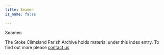 ```yaml
---
title: Seamen
is_name: false

---
```


Seamen


The Stoke Climsland Parish Archive holds material under this index entry. To find out more please [contact us](/contact/)

